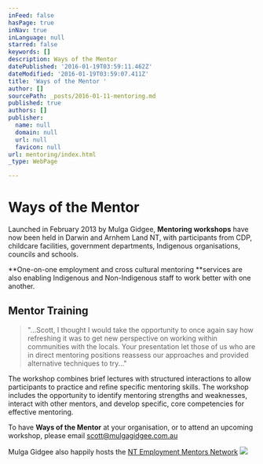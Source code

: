```yaml
---
inFeed: false
hasPage: true
inNav: true
inLanguage: null
starred: false
keywords: []
description: Ways of the Mentor
datePublished: '2016-01-19T03:59:11.462Z'
dateModified: '2016-01-19T03:59:07.411Z'
title: 'Ways of the Mentor '
author: []
sourcePath: _posts/2016-01-11-mentoring.md
published: true
authors: []
publisher:
  name: null
  domain: null
  url: null
  favicon: null
url: mentoring/index.html
_type: WebPage

---
```

# Ways of the Mentor 

Launched in February
2013 by Mulga Gidgee, **Mentoring workshops** have now been held in Darwin and Arnhem Land
NT, with participants from CDP, childcare facilities, government departments, Indigenous organisations, councils and schools. 

**One-on-one employment and cross cultural mentoring **services are also enabling Indigenous and Non-Indigenous staff to work better with one another.

## Mentor Training

> "...Scott, I thought I would take the opportunity to once again say how
> refreshing it was to get new perspective on working within communities with the
> locals. Your presentation let those of us who are in direct mentoring positions
> reassess our approaches and provided alternative techniques to try..."

The workshop combines brief lectures with
structured interactions to allow participants to practice and refine specific
mentoring skills. The workshop includes the opportunity to identify mentoring
strengths and weaknesses, interact with other mentors, and develop specific,
core competencies for effective mentoring.

To have **Ways of the Mentor** at your
organisation, or to attend an upcoming workshop, please email scott@mulgagidgee.com.au 

Mulga Gidgee also happily hosts the [NT
Employment Mentors Network][0]
![](https://s3-us-west-2.amazonaws.com/the-grid-img/p/53bdb79a34f4d45e04fb37ffc5571b23c2b12f13.jpg)

[0]: http://mentornt.net.au/